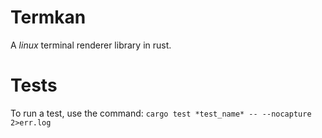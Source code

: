 # Termkan
 A *linux* terminal renderer library in rust.

# Tests

To run a test, use the command:
`cargo test *test_name* -- --nocapture 2>err.log`